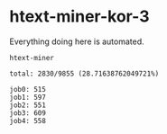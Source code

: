 # htext-miner-kor-3

Everything doing here is automated.

```
htext-miner

total: 2830/9855 (28.71638762049721%)

job0: 515
job1: 597
job2: 551
job3: 609
job4: 558
```